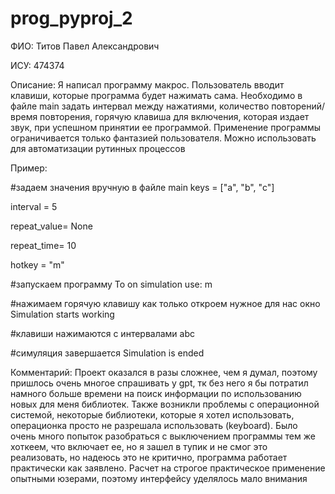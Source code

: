 # prog_pyproj_2
ФИО: Титов Павел Александрович

ИСУ: 474374

Описание:
Я написал программу макрос. Пользователь вводит клавиши, которые программа будет нажимать сама. Необходимо в файле main задать интервал между нажатиями, количество повторений/время повторения, горячую клавиша для включения, которая издает звук, при успешном принятии ее программой. Применение программы ограничивается только фантазией пользователя. Можно использовать для автоматизации рутинных процессов

Пример:

#задаем значения вручную в файле main
keys = ["a", "b", "c"]

interval = 5

repeat_value= None

repeat_time= 10

hotkey = "m"

#запускаем программу 
To on simulation use: m

#нажимаем горячую клавишу как только откроем нужное для нас окно
Simulation starts working

#клавиши нажимаются с интервалами
abc

#симуляция завершается
Simulation is ended



Комментарий:
Проект оказался в разы сложнее, чем я думал, поэтому пришлось очень многое спрашивать у gpt, тк без него я бы потратил намного больше времени на поиск информации по использованию новых для меня библиотек. Также возникли проблемы с операционной системой, некоторые библиотеки, которые я хотел использовать, операционка просто не разрешала использовать (keyboard). Было очень много попыток разобраться с выключением программы тем же хоткеем, что включает ее, но я зашел в тупик и не смог это реализовать, но надеюсь это не критично, программа работает практически как заявлено. Расчет на строгое практическое применение опытными юзерами, поэтому интерфейсу уделялось мало внимания
